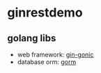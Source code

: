 ginrestdemo
===========

## golang libs

  - web framework: [gin-gonic](https://github.com/gin-gonic/gin)
  - database orm: [gorm](https://github.com/jinzhu/gorm)
